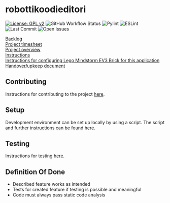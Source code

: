 # robottikoodieditori

[![License: GPL v2](https://img.shields.io/badge/License-GPL_v2-blue.svg)](https://www.gnu.org/licenses/old-licenses/gpl-2.0.en.html)
![GitHub Workflow Status](https://github.com/robottikoodieditori/ohtuprojekti-robottikoodieditori/workflows/CI/badge.svg)
![Pylint](https://img.shields.io/badge/linter-pylint-blue.svg)
![ESLint](https://img.shields.io/badge/linter-eslint-blue.svg)
![Last Commit](https://img.shields.io/github/last-commit/robottikoodieditori/ohtuprojekti-robottikoodieditori.svg)
![Open Issues](https://img.shields.io/github/issues/robottikoodieditori/ohtuprojekti-robottikoodieditori.svg)


[Backlog](https://github.com/orgs/robottikoodieditori/projects/1/views/1)  
[Project timesheet](https://docs.google.com/spreadsheets/d/e/2PACX-1vRxpaxpfMdOrUnlUGn-lUCU_5Aq3E6z72hCZSh71sXlDEbgByw2HMZUzxe1BduUdx95Ijd8cjj8B3Bs/pubhtml)  
[Project overview](./docs/overview.md)  
[Instructions](./docs/instructions.md)  
[Instructions for configuring Lego Mindstorm EV3 Brick for this application](./docs/robot.md)  
[Handover/upkeep document](./docs/upkeep.md)

## Contributing
Instructions for contributing to the project [here](./docs/CONTRIBUTING.md).

## Setup
Development environment can be set up locally by using a script. The script and further instructions can be found [here](./docs/SETUP.md). 

## Testing
Instructions for testing [here](./docs/testing.md).

## Definition Of Done
- Described feature works as intended
- Tests for created feature if testing is possible and meaningful
- Code must always pass static code analysis
